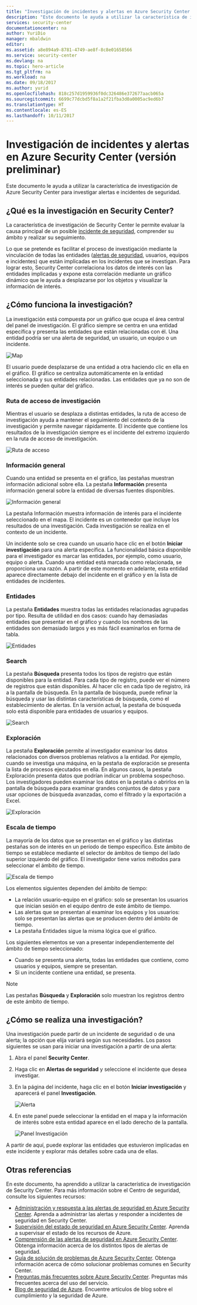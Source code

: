 ```yaml
---
title: "Investigación de incidentes y alertas en Azure Security Center | Microsoft Docs"
description: "Este documento le ayuda a utilizar la característica de investigación de Azure Security Center para investigar alertas e incidentes de seguridad."
services: security-center
documentationcenter: na
author: YuriDio
manager: mbaldwin
editor: 
ms.assetid: a8e894a9-8781-4749-ae8f-8c8e01658566
ms.service: security-center
ms.devlang: na
ms.topic: hero-article
ms.tgt_pltfrm: na
ms.workload: na
ms.date: 09/18/2017
ms.author: yurid
ms.openlocfilehash: 818c257d1959936f0dc326486e372677aacb065a
ms.sourcegitcommit: 6699c77dcbd5f8a1a2f21fba3d0a0005ac9ed6b7
ms.translationtype: HT
ms.contentlocale: es-ES
ms.lasthandoff: 10/11/2017
---
```

# <a name="investigate-incidents-and-alerts-in-azure-security-center-preview"></a>Investigación de incidentes y alertas en Azure Security Center (versión preliminar)
Este documento le ayuda a utilizar la característica de investigación de Azure Security Center para investigar alertas e incidentes de seguridad.

## <a name="what-is-investigation-in-security-center"></a>¿Qué es la investigación en Security Center?
La característica de investigación de Security Center le permite evaluar la causa principal de un posible [incidente de seguridad](https://docs.microsoft.com/azure/security-center/security-center-incident), comprender su ámbito y realizar su seguimiento.
 
Lo que se pretende es facilitar el proceso de investigación mediante la vinculación de todas las entidades ([alertas de seguridad](https://docs.microsoft.com/azure/security-center/security-center-alerts-type), usuarios, equipos e incidentes) que están implicadas en los incidentes que se investigan.  Para lograr esto, Security Center correlaciona los datos de interés con las entidades implicadas y expone esta correlación mediante un gráfico dinámico que le ayuda a desplazarse por los objetos y visualizar la información de interés.


## <a name="how-investigation-works"></a>¿Cómo funciona la investigación?
La investigación está compuesta por un gráfico que ocupa el área central del panel de investigación. El gráfico siempre se centra en una entidad específica y presenta las entidades que están relacionadas con él. Una entidad podría ser una alerta de seguridad, un usuario, un equipo o un incidente.
 
![Map](./media/security-center-investigation/security-center-investigation-fig1.png)

El usuario puede desplazarse de una entidad a otra haciendo clic en ella en el gráfico. El gráfico se centraliza automáticamente en la entidad seleccionada y sus entidades relacionadas. Las entidades que ya no son de interés se pueden quitar del gráfico.

### <a name="investigation-path"></a>Ruta de acceso de investigación
Mientras el usuario se desplaza a distintas entidades, la ruta de acceso de investigación ayuda a mantener el seguimiento del contexto de la investigación y permite navegar rápidamente. El incidente que contiene los resultados de la investigación siempre es el incidente del extremo izquierdo en la ruta de acceso de investigación.

![Ruta de acceso](./media/security-center-investigation/security-center-investigation-fig2.png)

### <a name="general-information"></a>Información general
Cuando una entidad se presenta en el gráfico, las pestañas muestran información adicional sobre ella. La pestaña **Información** presenta información general sobre la entidad de diversas fuentes disponibles. 

![Información general](./media/security-center-investigation/security-center-investigation-fig3.png)

La pestaña Información muestra información de interés para el incidente seleccionado en el mapa. El incidente es un contenedor que incluye los resultados de una investigación. Cada investigación se realiza en el contexto de un incidente.

Un incidente solo se crea cuando un usuario hace clic en el botón **Iniciar investigación** para una alerta específica. La funcionalidad básica disponible para el investigador es marcar las entidades, por ejemplo, como usuario, equipo o alerta. Cuando una entidad está marcada como relacionada, se proporciona una razón. A partir de este momento en adelante, esta entidad aparece directamente debajo del incidente en el gráfico y en la lista de entidades de incidentes.

### <a name="entities"></a>Entidades

La pestaña **Entidades** muestra todas las entidades relacionadas agrupadas por tipo. Resulta de utilidad en dos casos: cuando hay demasiadas entidades que presentar en el gráfico y cuando los nombres de las entidades son demasiado largos y es más fácil examinarlos en forma de tabla.

![Entidades](./media/security-center-investigation/security-center-investigation-fig4.png)

### <a name="search"></a>Search

La pestaña **Búsqueda** presenta todos los tipos de registro que están disponibles para la entidad. Para cada tipo de registro, puede ver el número de registros que están disponibles. Al hacer clic en cada tipo de registro, irá a la pantalla de búsqueda. En la pantalla de búsqueda, puede refinar la búsqueda y usar las distintas características de búsqueda, como el establecimiento de alertas. En la versión actual, la pestaña de búsqueda solo está disponible para entidades de usuarios y equipos.

![Search](./media/security-center-investigation/security-center-investigation-fig5.png)

### <a name="exploration"></a>Exploración

La pestaña **Exploración** permite al investigador examinar los datos relacionados con diversos problemas relativos a la entidad. Por ejemplo, cuando se investiga una máquina, en la pestaña de exploración se presenta la lista de procesos ejecutados en ella. En algunos casos, la pestaña Exploración presenta datos que podrían indicar un problema sospechoso. Los investigadores pueden examinar los datos en la pestaña o abrirlos en la pantalla de búsqueda para examinar grandes conjuntos de datos y para usar opciones de búsqueda avanzadas, como el filtrado y la exportación a Excel.

![Exploración](./media/security-center-investigation/security-center-investigation-fig6.png)

### <a name="timeline"></a>Escala de tiempo

La mayoría de los datos que se presentan en el gráfico y las distintas pestañas son de interés en un período de tiempo específico. Este ámbito de tiempo se establece mediante el selector de ámbitos de tiempo del lado superior izquierdo del gráfico. El investigador tiene varios métodos para seleccionar el ámbito de tiempo. 

![Escala de tiempo](./media/security-center-investigation/security-center-investigation-fig7.png)

Los elementos siguientes dependen del ámbito de tiempo:

- La relación usuario-equipo en el gráfico: solo se presentan los usuarios que inician sesión en el equipo dentro de este ámbito de tiempo.
- Las alertas que se presentan al examinar los equipos y los usuarios: solo se presentan las alertas que se producen dentro del ámbito de tiempo.
- La pestaña Entidades sigue la misma lógica que el gráfico.

Los siguientes elementos se van a presentar independientemente del ámbito de tiempo seleccionado:

- Cuando se presenta una alerta, todas las entidades que contiene, como usuarios y equipos, siempre se presentan.
- Si un incidente contiene una entidad, se presenta.

> [!NOTE]
> Las pestañas **Búsqueda** y **Exploración** solo muestran los registros dentro de este ámbito de tiempo.

## <a name="how-to-perform-an-investigation"></a>¿Cómo se realiza una investigación?

Una investigación puede partir de un incidente de seguridad o de una alerta; la opción que elija variará según sus necesidades. Los pasos siguientes se usan para iniciar una investigación a partir de una alerta:

1.  Abra el panel **Security Center**.
2.  Haga clic en **Alertas de seguridad** y seleccione el incidente que desea investigar.
3.  En la página del incidente, haga clic en el botón **Iniciar investigación** y aparecerá el panel **Investigación**.

    ![Alerta](./media/security-center-investigation/security-center-investigation-fig8.png)

4. En este panel puede seleccionar la entidad en el mapa y la información de interés sobre esta entidad aparece en el lado derecho de la pantalla.

    ![Panel Investigación](./media/security-center-investigation/security-center-investigation-fig9.png)

A partir de aquí, puede explorar las entidades que estuvieron implicadas en este incidente y explorar más detalles sobre cada una de ellas. 

## <a name="see-also"></a>Otras referencias
En este documento, ha aprendido a utilizar la característica de investigación de Security Center. Para más información sobre el Centro de seguridad, consulte los siguientes recursos:

* [Administración y respuesta a las alertas de seguridad en Azure Security Center](https://docs.microsoft.com/azure/security-center/security-center-managing-and-responding-alerts). Aprenda a administrar las alertas y responder a incidentes de seguridad en Security Center.
* [Supervisión del estado de seguridad en Azure Security Center](security-center-monitoring.md). Aprenda a supervisar el estado de los recursos de Azure.
* [Comprensión de las alertas de seguridad en Azure Security Center](https://docs.microsoft.com/azure/security-center/security-center-alerts-type). Obtenga información acerca de los distintos tipos de alertas de seguridad.
* [Guía de solución de problemas de Azure Security Center](https://docs.microsoft.com/azure/security-center/security-center-troubleshooting-guide). Obtenga información acerca de cómo solucionar problemas comunes en Security Center. 
* [Preguntas más frecuentes sobre Azure Security Center](security-center-faq.md). Preguntas más frecuentes acerca del uso del servicio.
* [Blog de seguridad de Azure](http://blogs.msdn.com/b/azuresecurity/). Encuentre artículos de blog sobre el cumplimiento y la seguridad de Azure.

